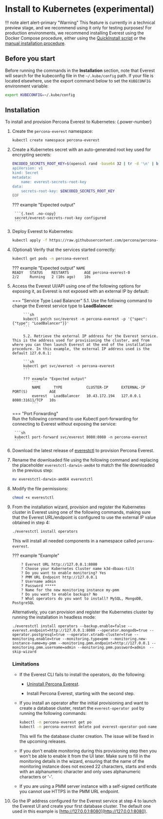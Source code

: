 # Install to Kubernetes (experimental)


!!! note alert alert-primary "Warning"
    This feature is currently in a technical preview stage, and we recommend using it only for testing purposes! 
    For production environments, we recommend installing Everest using the Docker Compose procedure, either using the [QuickInstall script](../install/quick-install) or the [manual installation procedure](../install/installUsingDocker).

## Before you start

Before running the commands in the **Installation** section, note that Everest will search for the kubeconfig file in the `~/.kube/config` path. If your file is located elsewhere, use the export command below to set the `KUBECONFIG` environment variable: 
    
```sh
export KUBECONFIG=~/.kube/config
```

## Installation

To install and provision Percona Everest to Kubernetes:
{.power-number}

1. Create the `percona-everest` namespace:
    ```sh
    kubectl create namespace percona-everest
    ```
2. Create a Kubernetes secret with an auto-generated root key used for encrypting secrets:
   
    ```sh
    ENCODED_SECRETS_ROOT_KEY=$(openssl rand -base64 32 | tr -d '\n' | base64 | tr -d '\n'); cat <<EOF | sed "s/\$ENCODED_SECRETS_ROOT_KEY/$ENCODED_SECRETS_ROOT_KEY/" | kubectl apply -n percona-everest -f -
    apiVersion: v1
    kind: Secret
    metadata:
        name: everest-secrets-root-key
    data:
        secrets-root-key: $ENCODED_SECRETS_ROOT_KEY
    EOF
    ```

    ??? example "Expected output"
    
        ```{.text .no-copy}
        secret/everest-secrets-root-key configured
        ```

3. Deploy Everest to Kubernetes:

    ```sh
    kubectl apply -f https://raw.githubusercontent.com/percona/percona-everest-backend/v0.4.0/deploy/quickstart-k8s.yaml -n percona-everest
    ```

4. (Optional) Verify that the services started correctly:
    
    ```sh
    kubectl get pods -n percona-everest
    ```        
    ??? example "Expected output"
        ```
        NAME                                                   READY   STATUS    RESTARTS       AGE
        percona-everest-0                                      2/2     Running   2 (10s ago)    10s
        ```

5. Access the Everest UI/API using one of the following options for exposing it, as Everest is not exposed with an external IP by default:

   
    === "Service Type Load Balancer"
            5.1. Use the following command to change the Everest service type to **LoadBalancer**:
            
            ```sh
            kubectl patch svc/everest -n percona-everest -p '{"spec": {"type": "LoadBalancer"}}'
            ```
            
            5.2. Retrieve the external IP address for the Everest service. This is the address used for provisioning the cluster, and from where you can then launch Everest at the end of the installation procedure. In this example, the external IP address used is the default 127.0.0.1:  
        
            ```sh 
            kubectl get svc/everest -n percona-everest
            ```
            
            ??? example "Expected output"
                ```
                NAME      TYPE           CLUSTER-IP      EXTERNAL-IP     PORT(S)          AGE
                everest   LoadBalancer   10.43.172.194   127.0.0.1       8080:31611/TCP   10s
                ```
    === "Port Forwarding"   
        Run the following command to use Kubectl port-forwarding for connecting to Everest without exposing the service:
        
        ```sh
        kubectl port-forward svc/everest 8080:8080 -n percona-everest
        ``` 

6. Download the latest release of [everestctl](https://github.com/percona/percona-everest-cli/releases) to provision Percona Everest.
7. Rename the downloaded file using the following command and replacing the placeholder `everestctl-darwin-amd64` to match the file downloaded in the previous step:
    
    ```sh
    mv everestctl-darwin-amd64 everestctl
    ```

8. Modify the file permissions:

    ```sh
    chmod +x everestctl
    ```
    
9.  From the installation wizard, provision and register the Kubernetes cluster in Everest using one of the following commands, making sure that the Everest URL/endpoint is configured to use the external IP value obtained in step 4:
  
    ```sh
    ./everestctl install operators
    ```
    
    This will install all needed components in a namespace called `percona-everest`.

    ??? example "Example"
            
            ? Everest URL http://127.0.0.1:8080
            ? Choose your Kubernetes Cluster name k3d-dbaas-tilt
            ? Do you want to enable monitoring? Yes
            ? PMM URL Endpoint http://127.0.0.1
            ? Username admin
            ? Password *****
            ? Name for the new monitoring instance my-pmm
            ? Do you want to enable backups? No
            ? What operators do you want to install? MySQL, MongoDB, PostgreSQL
            

    Alternatively, you can provision and register the Kubernetes cluster by running the installation in headless mode:
        
    ```
    ./everestctl install operators --backup.enable=false --everest.endpoint=http://127.0.0.1:8080 --operator.mongodb=true --operator.postgresql=true --operator.xtradb-cluster=true --monitoring.enable=true --monitoring.type=pmm --monitoring.new-instance-name=my-pmm --monitoring.pmm.endpoint=http://127.0.0.1 --monitoring.pmm.username=admin --monitoring.pmm.password=admin  --skip-wizard
    ```

    ### Limitations
        
    * If the Everest CLI fails to install the operators, do the following:
        
        * [Uninstall Percona Everest](uninstallEverest.md).
        
        * Install Percona Everest, starting with the second step.

    * If you install an operator after the initial provisioning and want to create a database cluster, restart the `everest-operator pod` by running the following commands:

        ```sh 
        kubectl -n percona-everest get po
        kubectl -n percona-everest delete pod everest-operator-pod-name
        ```

        This will fix the database cluster creation. The issue will be fixed in the upcoming releases.

    * If you don't enable monitoring during this provisioning step then you won't be able to enable it from the UI later. Make sure to fill in the monitoring details in the wizard, ensuring that the name of the monitoring instance does not exceed 22 characters, starts and ends with an alphanumeric character and only uses alphanumeric characters or '-'.

    * If you are using a PMM server instance with a self-signed certificate you cannot use HTTPS in the PMM URL endpoint.

10. Go the IP address configured for the Everest service at step 4 to launch the Everest UI and create your first database cluster. The default one used in this example is [http://127.0.0.1:8080](http://127.0.0.1:8080).